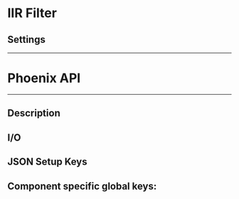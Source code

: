 # IIR Filter
## Settings

___
# Phoenix API
___
## Description

## I/O

## JSON Setup Keys

Component specific global keys:
- 